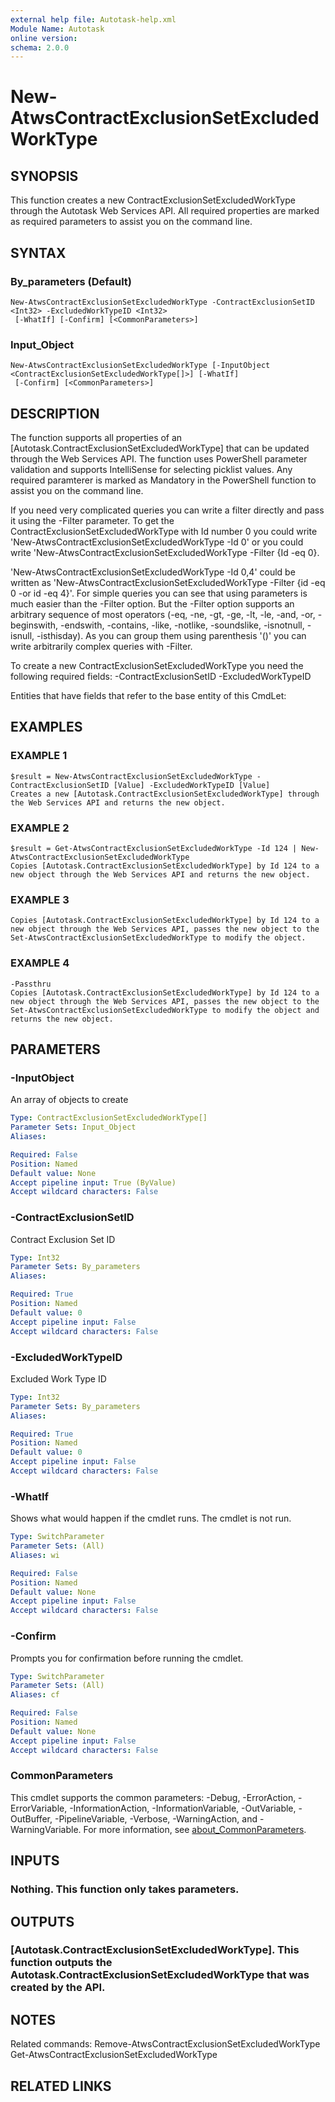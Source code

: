 ```yaml
---
external help file: Autotask-help.xml
Module Name: Autotask
online version:
schema: 2.0.0
---
```


# New-AtwsContractExclusionSetExcludedWorkType

## SYNOPSIS
This function creates a new ContractExclusionSetExcludedWorkType through the Autotask Web Services API.
All required properties are marked as required parameters to assist you on the command line.

## SYNTAX

### By_parameters (Default)
```
New-AtwsContractExclusionSetExcludedWorkType -ContractExclusionSetID <Int32> -ExcludedWorkTypeID <Int32>
 [-WhatIf] [-Confirm] [<CommonParameters>]
```

### Input_Object
```
New-AtwsContractExclusionSetExcludedWorkType [-InputObject <ContractExclusionSetExcludedWorkType[]>] [-WhatIf]
 [-Confirm] [<CommonParameters>]
```

## DESCRIPTION
The function supports all properties of an \[Autotask.ContractExclusionSetExcludedWorkType\] that can be updated through the Web Services API.
The function uses PowerShell parameter validation  and supports IntelliSense for selecting picklist values.
Any required paramterer is marked as Mandatory in the PowerShell function to assist you on the command line.

If you need very complicated queries you can write a filter directly and pass it using the -Filter parameter.
To get the ContractExclusionSetExcludedWorkType with Id number 0 you could write 'New-AtwsContractExclusionSetExcludedWorkType -Id 0' or you could write 'New-AtwsContractExclusionSetExcludedWorkType -Filter {Id -eq 0}.

'New-AtwsContractExclusionSetExcludedWorkType -Id 0,4' could be written as 'New-AtwsContractExclusionSetExcludedWorkType -Filter {id -eq 0 -or id -eq 4}'.
For simple queries you can see that using parameters is much easier than the -Filter option.
But the -Filter option supports an arbitrary sequence of most operators (-eq, -ne, -gt, -ge, -lt, -le, -and, -or, -beginswith, -endswith, -contains, -like, -notlike, -soundslike, -isnotnull, -isnull, -isthisday).
As you can group them using parenthesis '()' you can write arbitrarily complex queries with -Filter. 

To create a new ContractExclusionSetExcludedWorkType you need the following required fields:
 -ContractExclusionSetID
 -ExcludedWorkTypeID

Entities that have fields that refer to the base entity of this CmdLet:

## EXAMPLES

### EXAMPLE 1
```
$result = New-AtwsContractExclusionSetExcludedWorkType -ContractExclusionSetID [Value] -ExcludedWorkTypeID [Value]
Creates a new [Autotask.ContractExclusionSetExcludedWorkType] through the Web Services API and returns the new object.
```

### EXAMPLE 2
```
$result = Get-AtwsContractExclusionSetExcludedWorkType -Id 124 | New-AtwsContractExclusionSetExcludedWorkType 
Copies [Autotask.ContractExclusionSetExcludedWorkType] by Id 124 to a new object through the Web Services API and returns the new object.
```

### EXAMPLE 3
```
Copies [Autotask.ContractExclusionSetExcludedWorkType] by Id 124 to a new object through the Web Services API, passes the new object to the Set-AtwsContractExclusionSetExcludedWorkType to modify the object.
```

### EXAMPLE 4
```
-Passthru
Copies [Autotask.ContractExclusionSetExcludedWorkType] by Id 124 to a new object through the Web Services API, passes the new object to the Set-AtwsContractExclusionSetExcludedWorkType to modify the object and returns the new object.
```

## PARAMETERS

### -InputObject
An array of objects to create

```yaml
Type: ContractExclusionSetExcludedWorkType[]
Parameter Sets: Input_Object
Aliases:

Required: False
Position: Named
Default value: None
Accept pipeline input: True (ByValue)
Accept wildcard characters: False
```

### -ContractExclusionSetID
Contract Exclusion Set ID

```yaml
Type: Int32
Parameter Sets: By_parameters
Aliases:

Required: True
Position: Named
Default value: 0
Accept pipeline input: False
Accept wildcard characters: False
```

### -ExcludedWorkTypeID
Excluded Work Type ID

```yaml
Type: Int32
Parameter Sets: By_parameters
Aliases:

Required: True
Position: Named
Default value: 0
Accept pipeline input: False
Accept wildcard characters: False
```

### -WhatIf
Shows what would happen if the cmdlet runs.
The cmdlet is not run.

```yaml
Type: SwitchParameter
Parameter Sets: (All)
Aliases: wi

Required: False
Position: Named
Default value: None
Accept pipeline input: False
Accept wildcard characters: False
```

### -Confirm
Prompts you for confirmation before running the cmdlet.

```yaml
Type: SwitchParameter
Parameter Sets: (All)
Aliases: cf

Required: False
Position: Named
Default value: None
Accept pipeline input: False
Accept wildcard characters: False
```

### CommonParameters
This cmdlet supports the common parameters: -Debug, -ErrorAction, -ErrorVariable, -InformationAction, -InformationVariable, -OutVariable, -OutBuffer, -PipelineVariable, -Verbose, -WarningAction, and -WarningVariable. For more information, see [about_CommonParameters](http://go.microsoft.com/fwlink/?LinkID=113216).

## INPUTS

### Nothing. This function only takes parameters.
## OUTPUTS

### [Autotask.ContractExclusionSetExcludedWorkType]. This function outputs the Autotask.ContractExclusionSetExcludedWorkType that was created by the API.
## NOTES
Related commands:
Remove-AtwsContractExclusionSetExcludedWorkType
 Get-AtwsContractExclusionSetExcludedWorkType

## RELATED LINKS
